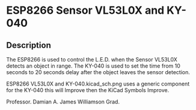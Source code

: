# ESP8266 Sensor VL53L0X and KY-040

## Description
The ESP8266 is used to control the L.E.D. when the Sensor VL53L0X detects an object in range. The KY-040 is used to set the time from 10 seconds to 20 seconds delay after the object leaves the sensor detection.

ESP8266 VL53L0X and KY-040.kicad_sch.png uses a generic component for the KY-040 this will Improve then the KiCad Symbols Improve.

Professor. Damian A. James Williamson Grad.
